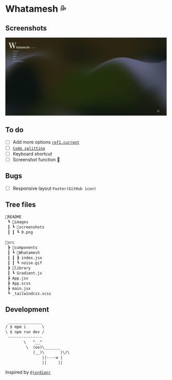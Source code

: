 # Whatamesh 💦

## Screenshots

![](./README/images/screenshots/0.png)

## To do

- [ ] Add more options [`ref1.current`](src/components/Whatamesh.jsx#L26)
- [ ] [`Code splitting`](https://reactjs.org/docs/code-splitting.html)
- [ ] Keyboard shortcut
- [ ] Screenshot function 🤡

## Bugs

- [ ] Responsive layout `Footer(GitHub icon)`

## Tree files

```text
📂README
 ┗ 📂images
 ┃ ┗ 📂screenshots
 ┃ ┃ ┗ 0.png

📂src
 ┣ 📂components
 ┃ ┗ 📂Whatamesh
 ┃ ┃ ┣ index.jsx
 ┃ ┃ ┗ noise.gif
 ┣ 📂library
 ┃ ┗ Gradient.js
 ┣ App.jsx
 ┣ App.scss
 ┣ main.jsx
 ┗ _tailwindcss.scss
```

## Development

```text
 _______________
/ $ mpm i       \
\ $ npm run dev /
 ---------------
        \   ^__^
         \  (oo)\_______
            (__)\       )\/\
                ||----w |
                ||     ||
```

Inspired by [`@jordienr`](https://github.com/jordienr/whatamesh)
